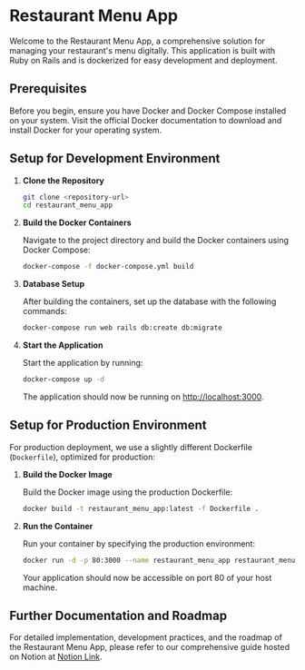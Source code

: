 # Restaurant Menu App

Welcome to the Restaurant Menu App, a comprehensive solution for managing your restaurant's menu digitally. This application is built with Ruby on Rails and is dockerized for easy development and deployment.

## Prerequisites

Before you begin, ensure you have Docker and Docker Compose installed on your system. Visit the official Docker documentation to download and install Docker for your operating system.

## Setup for Development Environment

1. **Clone the Repository**

    ```sh
    git clone <repository-url>
    cd restaurant_menu_app
    ```

2. **Build the Docker Containers**

    Navigate to the project directory and build the Docker containers using Docker Compose:

    ```sh
    docker-compose -f docker-compose.yml build
    ```

3. **Database Setup**

    After building the containers, set up the database with the following commands:

    ```sh
    docker-compose run web rails db:create db:migrate
    ```

4. **Start the Application**

    Start the application by running:

    ```sh
    docker-compose up -d
    ```

    The application should now be running on [http://localhost:3000](http://localhost:3000).

## Setup for Production Environment

For production deployment, we use a slightly different Dockerfile (`Dockerfile`), optimized for production:

1. **Build the Docker Image**

    Build the Docker image using the production Dockerfile:

    ```sh
    docker build -t restaurant_menu_app:latest -f Dockerfile .
    ```

2. **Run the Container**

    Run your container by specifying the production environment:

    ```sh
    docker run -d -p 80:3000 --name restaurant_menu_app restaurant_menu_app:latest
    ```

    Your application should now be accessible on port 80 of your host machine.

## Further Documentation and Roadmap

For detailed implementation, development practices, and the roadmap of the Restaurant Menu App, please refer to our comprehensive guide hosted on Notion at [Notion Link](https://hariprasath98.notion.site/Foaps-Restuarant-Menu-App-faa8f795ca374d3582e90237988badd4).